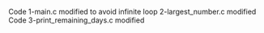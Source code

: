 Code 1-main.c modified to avoid infinite loop
2-largest_number.c modified
Code 3-print_remaining_days.c modified
